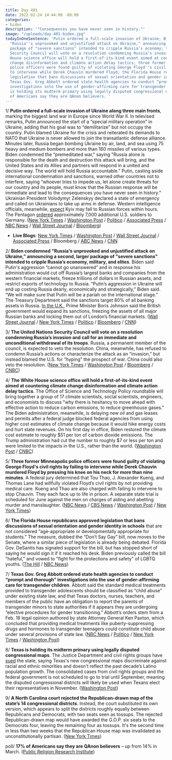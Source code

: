 ```yaml
---
title: Day 401
date: 2022-02-24 14:44:00 -08:00
categories:
- biden
description: '"Consequences you have never seen in history."'
image: "/uploads/day-401-biden.jpg"
todayInOneSentence: 'Putin ordered a full-scale invasion of Ukraine; Biden condemned
  "Russia''s unprovoked and unjustified attack on Ukraine," announcing a second, larger
  package of "severe sanctions" intended to cripple Russia’s economy; the United Nations
  Security Council will vote on a resolution condemning Russia’s invasion; the White
  House science office will hold a first-of-its-kind event aimed at countering climate
  change disinformation and climate action delay tactics; three former Minneapolis
  police officers were found guilty of violating George Floyd''s civil rights by failing
  to intervene while Derek Chauvin murdered Floyd; the Florida House republicans approved
  legislation that bans discussions of sexual orientation and gender identity in schools;
  Texas Gov. Greg Abbott ordered state health agencies to conduct “prompt and thorough”
  investigations into the use of gender-affirming care for transgender children; Texas
  is holding its midterm primary using legally disputed congressional maps; and 17%
  of Americans say they are QAnon believers. '
---
```


1/ **Putin ordered a full-scale invasion of Ukraine along three main fronts**, marking the biggest land war in Europe since World War II. In televised remarks, Putin announced the start of a “special military operation” in Ukraine, adding that his goal was to “demilitarize” but not occupy the country. Putin blamed Ukraine for the crisis and reiterated its demands to NATO that Ukraine is never allowed to join the transatlantic defense alliance. Minutes later, Russia began bombing Ukraine by air, land, and sea using 75 heavy and medium bombers and more than 160 missiles of various types. Biden condemned the “premeditated war," saying "Russia alone is responsible for the death and destruction this attack will bring, and the United States and its Allies and partners will respond in a united and decisive way. The world will hold Russia accountable." Putin, casting aside international condemnation and sanctions, warned other countries not to interfere, saying “whoever tries to impede us, let alone create threats for our country and its people, must know that the Russian response will be immediate and lead to the consequences you have never seen in history.” Ukrainian President Volodymyr Zelenskyy declared a state of emergency and called on Ukrainians to take up arms in defense. Western intelligence officials, meanwhile, [expect](https://www.bloomberg.com/news/articles/2022-02-24/western-allies-see-kyiv-falling-to-russian-forces-within-hours?sref=MIBMEEoj) Kyiv may fall to Russian forces within hours. The Pentagon [ordered](https://www.nytimes.com/2022/02/24/us/politics/us-troops-russia-ukraine-military.html) approximately 7,000 additional U.S. soldiers to Germany. ([New York Times](https://www.nytimes.com/2022/02/23/world/europe/ukraine-russia-invasion.html) / [Washington Post](https://www.washingtonpost.com/national-security/2022/02/23/russia-attack-ukraine/) / [Politico](https://www.politico.com/news/2022/02/23/russia-invasion-ukraine-00011238) / [Associated Press](https://apnews.com/article/russia-ukraine-europe-russia-moscow-kyiv-626a8c5ec22217bacb24ece60fac4fe1) / [NBC News](https://www.nbcnews.com/news/world/russia-launches-attacks-key-ukrainian-cities-rcna17482) / [Wall Street Journal](https://www.wsj.com/articles/russia-attacks-ukraine-drawing-broad-condemnation-11645682406) / [Bloomberg](https://www.bloomberg.com/news/articles/2022-02-24/putin-decides-to-conduct-military-operation-in-ukraine-tass?srnd=politics-vp&sref=MIBMEEoj))

* **Live Blogs**: [New York Times](https://www.nytimes.com/live/2022/02/24/world/russia-attacks-ukraine) / [Washington Post](https://www.washingtonpost.com/world/2022/02/24/russia-ukraine-attack-news/) / [Wall Street Journal](https://www.wsj.com/livecoverage/russia-ukraine-latest-news) / [Associated Press](https://apnews.com/article/russia-ukraine-latest-updates-0224-303b0bfdc6148c8738d6ac0ca78142fd) / Bloomberg / [ABC News](https://abcnews.go.com/Politics/live-updates/russia-ukraine/?id=82467772) / [CNN](https://www.cnn.com/europe/live-news/ukraine-russia-news-02-24-22-intl/index.html)

2/ **Biden condemned "Russia's unprovoked and unjustified attack on Ukraine," announcing a second, larger package of "severe sanctions" intended to cripple Russia’s economy, military, and elites**. Biden said Putin's aggression “cannot go unanswered” and in response his administration would cut off Russia’s largest banks and companies from the western financial markets, freeze trillions of dollars in Russian assets, and restrict exports of technology to Russia. “Putin’s aggression in Ukraine will end up costing Russia dearly, economically and strategically,” Biden said. “We will make sure that Putin will be a pariah on the international stage.” The Treasury Department said the sanctions target 80% of all banking assets in Russia. [In the U.K.](https://www.nytimes.com/live/2022/02/24/world/russia-attacks-ukraine/britain-says-more-sanctions-are-coming-against-russian-banks-businesses-and-billionaires), Prime Minister Boris Johnson said the British government would expand its sanctions, freezing the assets of all major Russian banks and locking them out of London’s financial markets. ([Wall Street Journal](https://www.wsj.com/articles/biden-expected-to-detail-harsh-sanctions-on-russia-after-putin-attacks-ukraine-11645711417) / [New York Times](https://www.nytimes.com/2022/02/24/us/politics/sanctions-on-russia-biden.html) / [Politico](https://www.politico.com/news/2022/02/24/russia-sanctions-ukraine-invasion-00011431) / [Bloomberg](https://www.bloomberg.com/news/articles/2022-02-24/biden-ratchets-up-russia-sanctions-to-pressure-putin-on-ukraine?srnd=premium&sref=MIBMEEoj) / [CNN](https://www.cnn.com/2022/02/23/politics/biden-russia-ukraine/index.html))

3/ **The United Nations Security Council will vote on a resolution condemning Russia’s invasion and call for an immediate and unconditional withdrawal of its troops**. Russia, a permanent member of the council, is expected to veto the resolution. China, meanwhile, has refused to condemn Russia’s actions or characterize the attack as an “invasion,” but instead blamed the U.S. for “hyping” the prospect of war. China could also veto the resolution. ([New York Times](https://www.nytimes.com/live/2022/02/24/world/russia-attacks-ukraine/un-security-council-to-vote-on-resolution-condemning-russia-us-official-says) / [Washington Post](https://www.washingtonpost.com/world/2022/02/24/russia-ukraine-attack-news/#link-4WCUUNBH7BAC7EUCSJJJVUTVP4) / [Bloomberg](https://www.bloomberg.com/news/articles/2022-02-24/china-refuses-to-condemn-russian-attack-deflects-blame-to-u-s?sref=MIBMEEoj) / [CNBC](https://www.cnbc.com/2022/02/24/china-refuses-to-call-attack-on-ukraine-an-invasion-blames-us.html))

4/ **The White House science office will hold a first-of-its-kind event aimed at countering climate change disinformation and climate action delay tactics**. The Office of Science and Technology Policy roundtable will bring together a group of 17 climate scientists, social scientists, engineers, and economists to discuss "why there is hesitancy to move ahead with effective action to reduce carbon emissions, to reduce greenhouse gases."  The Biden administration, meanwhile, is delaying new oil and gas leases and permits after a federal judge blocked federal agencies from using higher cost estimates of climate change because it would hike energy costs and hurt state revenues. On his first day in office, Biden restored the climate cost estimate to roughly $51 per ton of carbon dioxide emissions. The Trump administration had cut the number to roughly $7 or less per ton and were limited to the impacts in the U.S., rather than the world. ([Washington Post](https://www.washingtonpost.com/climate-environment/2022/02/24/white-house-science-office-hold-first-ever-event-countering-climate-change-denial-delay/) / [CNBC](https://www.cnbc.com/2022/02/24/biden-administration-pausing-new-oil-and-gas-leases-amid-legal-battle-.html))

5/ **Three former Minneapolis police officers were found guilty of violating George Floyd's civil rights by failing to intervene while Derek Chauvin murdered Floyd by pressing his knee on his neck for more than nine minutes**. A federal jury determined that Tou Thao, J. Alexander Kueng,  and Thomas Lane had willfully violated Floyd’s civil rights by not providing medical care. Kueng and Thao are also charged with failing to intervene to stop Chauvin. They each face up to life in prison. A separate state trial is scheduled for June against the men on charges of aiding and abetting murder and manslaughter. ([NBC News](https://www.nbcnews.com/news/us-news/jury-reaches-verdict-federal-trial-3-officers-george-floyds-killing-rcna17237) / [CBS News](https://www.cbsnews.com/news/george-floyd-trial-verdict-reached-federal-civil-rights-trial/) / [Washington Post](https://www.washingtonpost.com/nation/2022/02/24/former-minneapolis-officers-found-guilty-violating-george-floyds-civil-rights/) / [New York Times](https://www.nytimes.com/live/2022/02/24/us/george-floyd-trial-verdict))

6/ **The Florida House republicans approved legislation that bans discussions of sexual orientation and gender identity in schools** that are not considered “age-appropriate or developmentally appropriate for students.” The measure, dubbed the “Don’t Say Gay” bill, now moves to the Senate, where a similar piece of legislation is already being debated. Florida Gov. DeSantis has signaled support for the bill, but has stopped short of saying he would sign it if it reached his desk. Biden previously called the bill "hateful," and vowed to "fight for the protections and safety" of LGBTQ youths. ([The Hill](https://thehill.com/changing-america/respect/equality/595713-florida-house-passes-dont-say-gay-bill) / [NBC News](https://www.nbcnews.com/nbc-out/out-politics-and-policy/florida-house-passes-dont-say-gay-bill-rcna17532))

7/ **Texas Gov. Greg Abbott ordered state health agencies to conduct “prompt and thorough” investigations into the use of gender-affirming care for transgender children**. Abbott said the standard medical treatments provided to transgender adolescents should be classified as “child abuse” under existing state law, and that
Texas doctors, nurses, teachers, and members of the public have an obligation to report the parents of transgender minors to state authorities if it appears they are undergoing “elective procedures for gender transitioning.” Abbott’s orders stem from a Feb. 18 legal opinion authored by state Attorney General Ken Paxton, which concluded that providing medical treatments like puberty-suppressing drugs and hormones to transgender teenagers could constitute child abuse under several provisions of state law. ([NBC News](https://www.nbcnews.com/nbc-out/out-politics-and-policy/texas-governor-calls-citizens-report-parents-transgender-kids-abuse-rcna17455) / [Politico](https://www.politico.com/news/2022/02/23/texas-governor-orders-probe-of-abusive-procedures-for-transgender-children-00011057) / [New York Times](https://www.nytimes.com/2022/02/23/science/texas-abbott-transgender-child-abuse.html) / [Washington Post](https://www.washingtonpost.com/nation/2022/02/23/greg-abbott-gender-affirming-care-child-abuse-directive/))

8/ **Texas is holding its midterm primary using legally disputed congressional maps**. The Justice Department and civil rights groups have [sued](https://whatthefuckjusthappenedtoday.com/2021/12/06/day-321/#2-the-justice-department-sued-texas) the state, saying Texas's new congressional maps discriminate against racial and ethnic minorities and doesn't reflect the past decade’s Latino population growth. The consolidated cases from civil rights groups and the federal government is not scheduled to go to trial until September, meaning the disputed congressional districts will likely be used when Texans elect their representatives in November. ([Washington Post](https://www.washingtonpost.com/politics/interactive/2022/texas-congressional-district-map/))

9/ **A North Carolina court rejected the Republican-drawn map of the state’s 14 congressional districts**. Instead, the court substituted its own version, which appears to split the districts roughly equally between Republicans and Democrats, with two seats seen as tossups. The rejected Republican-drawn map would have awarded the G.O.P. six seats to the Democrats four, leaving the remaining four as tossups. It's the second time in less than two weeks that the Republican House map was invalidated as unconstitutionally partisan. ([New York Times](https://www.nytimes.com/2022/02/23/us/politics/north-carolina-maps-democrats.html))

poll/ **17% of Americans say they are QAnon believers** – up from 14% in March. ([Public Religion Research Institute](https://www.prri.org/research/the-persistence-of-qanon-in-the-post-trump-era-an-analysis-of-who-believes-the-conspiracies/))
